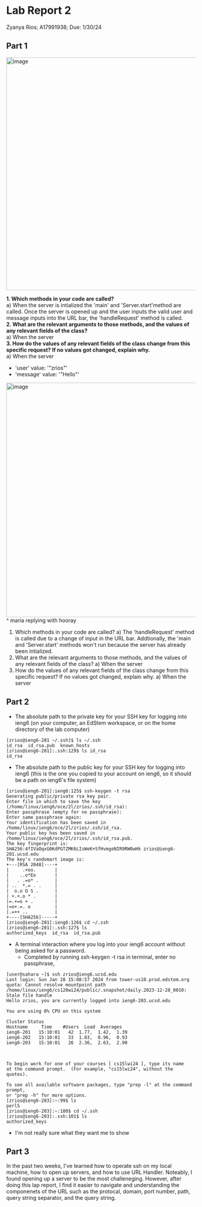 
# Lab Report 2
Zyanya Rios; A17991938; Due: 1/30/24

## Part 1
<img width="620" alt="image" src="https://github.com/ZyanyaRios/cse15l-lab-reports/assets/105988785/bb34b0ab-0460-4abc-8957-831491cc812c">

**1. Which methods in your code are called?** <br>
   a) When the server is intialized the 'main' and 'Server.start'method are called. Once the server is opened up and the user inputs the valid user and message inputs into the URL bar, the 'handleRequest' method        is called. <br>
**2. What are the relevant arguments to those methods, and the values of any relevant fields of the class?** <br>
   a) When the server <br>
**3. How do the values of any relevant fields of the class change from this specific request? If no values got changed, explain why.** <br>
   a) When the server <br>
   * 'user' value: '"zrios"'
   * 'message' value: '"Hello"'

<img width="624" alt="image" src="https://github.com/ZyanyaRios/cse15l-lab-reports/assets/105988785/8fdb0306-0936-405e-b853-b1fbf7fdf451">
^ maria replying with hooray

1. Which methods in your code are called?
   a) The 'handleRequest' method is called due to a change of input in the URL bar. Addtionally, the 'main
    and 'Server.start' methods won't run because the server has already been intialized. 
3. What are the relevant arguments to those methods, and the values of any relevant fields of the class?
   a) When the server 
5. How do the values of any relevant fields of the class change from this specific request? If no values got changed, explain why.
   a) When the server 

## Part 2
*  The absolute path to the private key for your SSH key for logging into ieng6 (on your computer, an EdStem workspace, or on the home directory of the lab computer)
```
[zrios@ieng6-201 ~/.ssh]$ ls ~/.ssh
id_rsa  id_rsa.pub  known_hosts
[zrios@ieng6-201]:.ssh:129$ ls id_rsa
id_rsa
```
* The absolute path to the public key for your SSH key for logging into ieng6 (this is the one you copied to your account on ieng6, so it should be a path on ieng6's file system)
```
[zrios@ieng6-201]:ieng6:125$ ssh-keygen -t rsa
Generating public/private rsa key pair.
Enter file in which to save the key (/home/linux/ieng6/oce/2l/zrios/.ssh/id_rsa): 
Enter passphrase (empty for no passphrase): 
Enter same passphrase again: 
Your identification has been saved in /home/linux/ieng6/oce/2l/zrios/.ssh/id_rsa.
Your public key has been saved in /home/linux/ieng6/oce/2l/zrios/.ssh/id_rsa.pub.
The key fingerprint is:
SHA256:4fIVaOqxG0KdPGTZMK6LIsWeK+SfHvmgeNIR9RW0wHk zrios@ieng6-201.ucsd.edu
The key's randomart image is:
+---[RSA 2048]----+
|     .+oo.       |
|    ..o*Eo       |
|   . .=o* .      |
| ..  *.= . .     |
|  o.o O S .      |
| +.+.o * .       |
|=.+=o + .        |
|=o+.=. o         |
|.=++ ..          |
+----[SHA256]-----+
[zrios@ieng6-201]:ieng6:126$ cd ~/.ssh
[zrios@ieng6-201]:.ssh:127$ ls
authorized_keys  id_rsa  id_rsa.pub
```  
* A terminal interaction where you log into your ieng6 account without being asked for a password.
  * Completed by running ssh-keygen -t rsa in terminal, enter no passphrase,  
```
[user@sahara ~]$ ssh zrios@ieng6.ucsd.edu
Last login: Sun Jan 28 15:08:57 2024 from tower-us10.prod.edstem.org
quota: Cannot resolve mountpoint path /home/linux/ieng6/cs120wi24/public/.snapshot/daily.2023-12-28_0010: Stale file handle
Hello zrios, you are currently logged into ieng6-203.ucsd.edu

You are using 0% CPU on this system

Cluster Status 
Hostname     Time    #Users  Load  Averages  
ieng6-201   15:10:01   42  1.77,  1.42,  1.39
ieng6-202   15:10:01   33  1.83,  0.96,  0.93
ieng6-203   15:10:01   26  2.36,  2.63,  2.90

 

To begin work for one of your courses [ cs15lwi24 ], type its name 
at the command prompt.  (For example, "cs15lwi24", without the quotes).

To see all available software packages, type "prep -l" at the command prompt,
or "prep -h" for more options.
[zrios@ieng6-203]:~:99$ ls
perl5
[zrios@ieng6-203]:~:100$ cd ~/.ssh
[zrios@ieng6-203]:.ssh:101$ ls
authorized_keys
```
- I'm not really sure what they want me to show 

## Part 3
In the past two weeks, I've learned how to operate ssh on my local machine, how to open up servers, and how to use URL Handler. Noteably, I found opening up a server to be the most challeneging. However, after doing this lap report, I find it easier to navigate and understanding the componenets of the URL such as the protocal, domain, port number, path, query string separator, and the query string.


